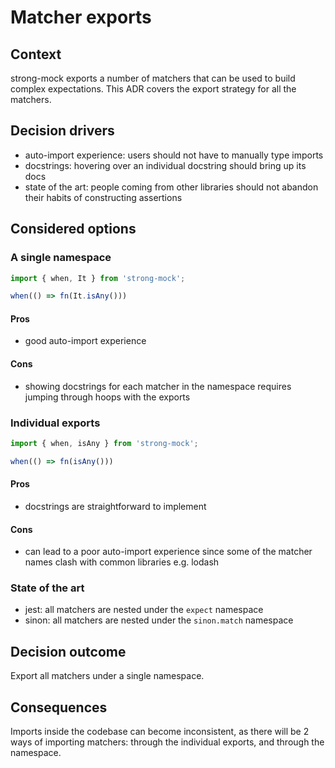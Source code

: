 # Matcher exports

## Context

strong-mock exports a number of matchers that can be used to build complex expectations. This ADR covers the export strategy for all the matchers.

## Decision drivers

- auto-import experience: users should not have to manually type imports
- docstrings: hovering over an individual docstring should bring up its docs
- state of the art: people coming from other libraries should not abandon their habits of constructing assertions

## Considered options

### A single namespace

```typescript
import { when, It } from 'strong-mock';

when(() => fn(It.isAny()))
```

#### Pros

- good auto-import experience

#### Cons

- showing docstrings for each matcher in the namespace requires jumping through hoops with the exports

### Individual exports

```typescript
import { when, isAny } from 'strong-mock';

when(() => fn(isAny()))
```

#### Pros

- docstrings are straightforward to implement

#### Cons

- can lead to a poor auto-import experience since some of the matcher names clash with common libraries e.g. lodash

### State of the art

- jest: all matchers are nested under the `expect` namespace
- sinon: all matchers are nested under the `sinon.match` namespace

## Decision outcome

Export all matchers under a single namespace.

## Consequences

Imports inside the codebase can become inconsistent, as there will be 2 ways of importing matchers: through the individual exports, and through the namespace.
